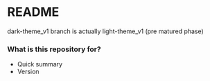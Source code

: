 # README #

dark-theme_v1 branch is actually light-theme_v1 (pre matured phase)

### What is this repository for? ###

* Quick summary
* Version
